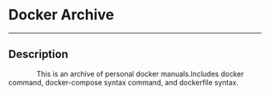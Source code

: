 # Docker Archive    

***    
## Description
&emsp;&emsp;&emsp;&emsp;This is an archive of personal docker manuals.Includes docker command, 
docker-compose syntax command, and dockerfile syntax.